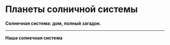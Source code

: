<html>
  <body>
    <h1><b>Планеты солничной системы</h1>
    <b>Солнечная система:</b> дом, полный загадок.
<HR>
      Наша солнечная система
  </body>
</html>
